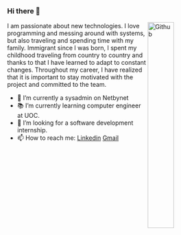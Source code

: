 ### Hi there 👋

<img width="35%" align="right" alt="Github" src="https://user-images.githubusercontent.com/48678280/88862734-4903af80-d201-11ea-968b-9c939d88a37c.gif" />

I am passionate about new technologies. I love programming and messing around with systems, but also traveling and spending time with my family. Immigrant since I was born, I spent my childhood traveling from country to country and thanks to that I have learned to adapt to constant changes. Throughout my career, I have realized that it is important to stay motivated with the project and committed to the team.

- 🔭 I’m currently a sysadmin on Netbynet 
- 📚 I’m currently learning computer engineer at UOC.
- 👯 I’m looking for a software development internship. 
- 📫 How to reach me: [Linkedin](https://www.linkedin.com/in/tdatebashvili) [Gmail](mailto:tdatebachvili@gmail.com)
